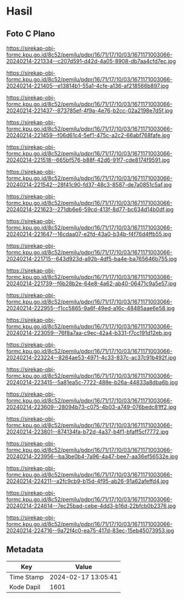# Hasil

## Foto C Plano

https://sirekap-obj-formc.kpu.go.id/8c52/pemilu/pdpr/16/71/17/10/03/1671171003066-20240214-221334--c207d591-d42d-4a05-8908-db7aa4cfd7ec.jpg

https://sirekap-obj-formc.kpu.go.id/8c52/pemilu/pdpr/16/71/17/10/03/1671171003066-20240214-221405--e13814b1-55a1-4cfe-a136-af218566b897.jpg

https://sirekap-obj-formc.kpu.go.id/8c52/pemilu/pdpr/16/71/17/10/03/1671171003066-20240214-221437--873785ef-4f9a-4e76-b2cc-02a2198e7d5f.jpg

https://sirekap-obj-formc.kpu.go.id/8c52/pemilu/pdpr/16/71/17/10/03/1671171003066-20240214-221459--f06d61c4-5ef1-475c-a2c2-66abf768fafe.jpg

https://sirekap-obj-formc.kpu.go.id/8c52/pemilu/pdpr/16/71/17/10/03/1671171003066-20240214-221518--665bf576-b88f-42d6-91f7-cde8174f9591.jpg

https://sirekap-obj-formc.kpu.go.id/8c52/pemilu/pdpr/16/71/17/10/03/1671171003066-20240214-221542--28f41c90-fd37-48c3-8587-de7a0851c5af.jpg

https://sirekap-obj-formc.kpu.go.id/8c52/pemilu/pdpr/16/71/17/10/03/1671171003066-20240214-221623--271db6e6-59cd-413f-8d77-bc634d14b0df.jpg

https://sirekap-obj-formc.kpu.go.id/8c52/pemilu/pdpr/16/71/17/10/03/1671171003066-20240214-221647--16cdaa07-e2fd-43a0-b34b-f4f76d4ffb55.jpg

https://sirekap-obj-formc.kpu.go.id/8c52/pemilu/pdpr/16/71/17/10/03/1671171003066-20240214-221715--643d923d-a92b-4df5-ba4e-ba765646b755.jpg

https://sirekap-obj-formc.kpu.go.id/8c52/pemilu/pdpr/16/71/17/10/03/1671171003066-20240214-221739--f6b28b2e-64e8-4a62-ab40-06471c9a5e57.jpg

https://sirekap-obj-formc.kpu.go.id/8c52/pemilu/pdpr/16/71/17/10/03/1671171003066-20240214-222955--f1cc5865-9a6f-49ed-a16c-48485aae6e58.jpg

https://sirekap-obj-formc.kpu.go.id/8c52/pemilu/pdpr/16/71/17/10/03/1671171003066-20240214-223059--76f8a7aa-c9ec-42a4-b331-f7cc191d12eb.jpg

https://sirekap-obj-formc.kpu.go.id/8c52/pemilu/pdpr/16/71/17/10/03/1671171003066-20240214-223224--8264ae53-4971-4c33-837c-ac37c91b492f.jpg

https://sirekap-obj-formc.kpu.go.id/8c52/pemilu/pdpr/16/71/17/10/03/1671171003066-20240214-223415--5a81ea5c-7722-488e-b26a-44833a8dba6b.jpg

https://sirekap-obj-formc.kpu.go.id/8c52/pemilu/pdpr/16/71/17/10/03/1671171003066-20240214-223609--28094b73-c075-4b03-a749-076bedc81ff2.jpg

https://sirekap-obj-formc.kpu.go.id/8c52/pemilu/pdpr/16/71/17/10/03/1671171003066-20240214-223801--874134fa-b72d-4a37-b4f1-bfaff5cf7772.jpg

https://sirekap-obj-formc.kpu.go.id/8c52/pemilu/pdpr/16/71/17/10/03/1671171003066-20240214-223956--ba3be0b4-7a96-4a47-bee7-aa36ef56532e.jpg

https://sirekap-obj-formc.kpu.go.id/8c52/pemilu/pdpr/16/71/17/10/03/1671171003066-20240214-224211--a2fc9cb9-b15d-4f95-ab26-91a62afeffd4.jpg

https://sirekap-obj-formc.kpu.go.id/8c52/pemilu/pdpr/16/71/17/10/03/1671171003066-20240214-224614--7ec25bad-cebe-4dd3-b16d-22bfcb0b2376.jpg

https://sirekap-obj-formc.kpu.go.id/8c52/pemilu/pdpr/16/71/17/10/03/1671171003066-20240214-224716--9a72f4c0-ea75-417d-83ec-15eb45073953.jpg


## Metadata

| Key        | Value               |
| ---------- | ------------------- |
| Time Stamp | 2024-02-17 13:05:41 |
| Kode Dapil | 1601                |




